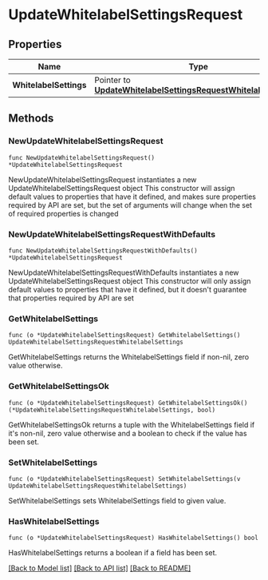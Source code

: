 # UpdateWhitelabelSettingsRequest

## Properties

Name | Type | Description | Notes
------------ | ------------- | ------------- | -------------
**WhitelabelSettings** | Pointer to [**UpdateWhitelabelSettingsRequestWhitelabelSettings**](UpdateWhitelabelSettingsRequestWhitelabelSettings.md) |  | [optional] 

## Methods

### NewUpdateWhitelabelSettingsRequest

`func NewUpdateWhitelabelSettingsRequest() *UpdateWhitelabelSettingsRequest`

NewUpdateWhitelabelSettingsRequest instantiates a new UpdateWhitelabelSettingsRequest object
This constructor will assign default values to properties that have it defined,
and makes sure properties required by API are set, but the set of arguments
will change when the set of required properties is changed

### NewUpdateWhitelabelSettingsRequestWithDefaults

`func NewUpdateWhitelabelSettingsRequestWithDefaults() *UpdateWhitelabelSettingsRequest`

NewUpdateWhitelabelSettingsRequestWithDefaults instantiates a new UpdateWhitelabelSettingsRequest object
This constructor will only assign default values to properties that have it defined,
but it doesn't guarantee that properties required by API are set

### GetWhitelabelSettings

`func (o *UpdateWhitelabelSettingsRequest) GetWhitelabelSettings() UpdateWhitelabelSettingsRequestWhitelabelSettings`

GetWhitelabelSettings returns the WhitelabelSettings field if non-nil, zero value otherwise.

### GetWhitelabelSettingsOk

`func (o *UpdateWhitelabelSettingsRequest) GetWhitelabelSettingsOk() (*UpdateWhitelabelSettingsRequestWhitelabelSettings, bool)`

GetWhitelabelSettingsOk returns a tuple with the WhitelabelSettings field if it's non-nil, zero value otherwise
and a boolean to check if the value has been set.

### SetWhitelabelSettings

`func (o *UpdateWhitelabelSettingsRequest) SetWhitelabelSettings(v UpdateWhitelabelSettingsRequestWhitelabelSettings)`

SetWhitelabelSettings sets WhitelabelSettings field to given value.

### HasWhitelabelSettings

`func (o *UpdateWhitelabelSettingsRequest) HasWhitelabelSettings() bool`

HasWhitelabelSettings returns a boolean if a field has been set.


[[Back to Model list]](../README.md#documentation-for-models) [[Back to API list]](../README.md#documentation-for-api-endpoints) [[Back to README]](../README.md)


